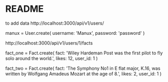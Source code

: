 # README

to add data
http://localhost:3000/api/v1/users/


manux = User.create( username: 'Manux', password: 'password' )

http://localhost:3000/api/v1/users/1/facts

fact_one = Fact.create( fact: 'Wiley Hardeman Post was the first pilot to fly solo around the world.', likes: 12, user_id: 1 )

fact_two = Fact.create( fact: 'The Symphony No1 in E flat major, K.16, was written by Wolfgang Amadeus Mozart at the age of 8.', likes: 2, user_id: 1 )
